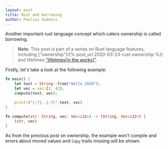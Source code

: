 ```yaml
---
layout: post
title: Rust and borrowing
author: Paulius Gudonis
---
```


Another important rust language concept which caters ownership is called borrowing.

> **Note**: This post is part of a series on Rust language features, including ["ownership"]({% post_url 2020-03-23-rust-ownership %}) and lifetimes ["lifetimes[in the works]"]().

Firstly, let's take a look at the following example:

```rust
fn main() {
	let text = String::from("Hello 2020");
	let vec = vec![3, 42];
	compute(text, vec);

	print!("{:?}, {:?}",text, vec)
}

fn compute(str: String, vec: Vec<i32>) -> (String, Vec<i32>) {
	(str, vec)
}
```

As from the previous post on ownership, the example won't compile and errors about moved values and `Copy` traits missing will be shown.